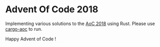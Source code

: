 # Advent Of Code 2018

Implementing various solutions to the [AoC 2018](https://adventofcode.com) using Rust.
Please use [cargo-aoc](https://github.com/gobanos/cargo-aoc) to run.

Happy Advent of Code !
